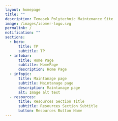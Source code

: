 ```yaml
---
layout: homepage
title: ""
description: Temasek Polytechnic Maintenance Site
image: /images/isomer-logo.svg
permalink: /
notification: ""
sections:
  - hero:
      title: TP
      subtitle: TP
  - infobar:
      title: Home Page
      subtitle: HomePage
      description: Home Page
  - infopic:
      title: Maintanage page
      subtitle: Maintanage page
      description: Maintanage page
      alt: Image alt text
  - resources:
      title: Resources Section Title
      subtitle: Resources Section Subtitle
      button: Resources Button Name
---
```

